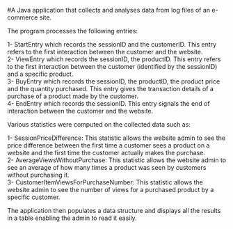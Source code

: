
#A Java application that collects and analyses data from log files of an e-commerce site. 

The program processes the following entries: 
  
1-  StartEntry which records the sessionID and the customerID. This entry refers to the first interaction between the customer and the website.   
2-  ViewEntry which records the sessionID, the productID. This entry refers to the first interaction between the customer (identified by the sessionID) and a specific product.  
3-  BuyEntry which records the sessionID, the productID, the product price and the quantity purchased. This entry gives the transaction details of a purchase of a product made by the customer.    
4-  EndEntry which records the sessionID. This entry signals the end of interaction between the customer and the website. 

Various statistics were computed on the collected data such as:

1-  SessionPriceDifference: This statistic allows the website admin to see the price difference between the first time a customer sees a product on a website and the first time the customer actually makes the purchase.   
2-  AverageViewsWithoutPurchase: This statistic allows the website admin to see an average of how many times a product was seen by customers without                 purchasing it.  
3-  CustomerItemViewsForPurchaseNumber: This statistic allows the website admin to see the number of views for a purchased product by a specific customer.
  
The application then populates a data structure and displays all the results in a table enabling the admin to read it easily. 
